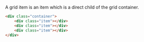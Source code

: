 A grid item is an item which is a direct child of the grid container.

```html
<div class="container">  
	<div class="item"></div>  
	<div class="item"></div>  
	<div class="item"></div>
</div>
```

